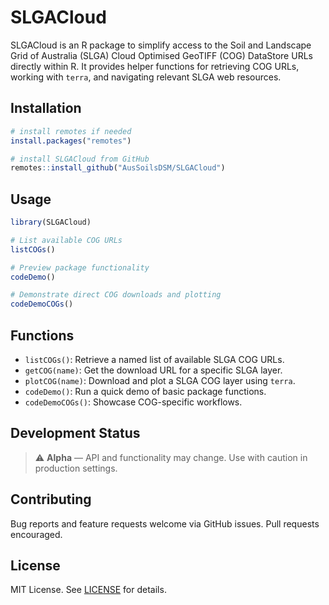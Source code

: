 # SLGACloud

SLGACloud is an R package to simplify access to the Soil and Landscape Grid of Australia (SLGA) Cloud Optimised GeoTIFF (COG) DataStore URLs directly within R. It provides helper functions for retrieving COG URLs, working with `terra`, and navigating relevant SLGA web resources.

## Installation

```r
# install remotes if needed
install.packages("remotes")

# install SLGACloud from GitHub
remotes::install_github("AusSoilsDSM/SLGACloud")
```

## Usage

```r
library(SLGACloud)

# List available COG URLs
listCOGs()

# Preview package functionality
codeDemo()

# Demonstrate direct COG downloads and plotting
codeDemoCOGs()
```

## Functions

- `listCOGs()`: Retrieve a named list of available SLGA COG URLs.
- `getCOG(name)`: Get the download URL for a specific SLGA layer.
- `plotCOG(name)`: Download and plot a SLGA COG layer using `terra`.
- `codeDemo()`: Run a quick demo of basic package functions.
- `codeDemoCOGs()`: Showcase COG-specific workflows.

## Development Status

> ⚠️ **Alpha** — API and functionality may change. Use with caution in production settings.

## Contributing

Bug reports and feature requests welcome via GitHub issues. Pull requests encouraged.

## License

MIT License. See [LICENSE](LICENSE) for details.

